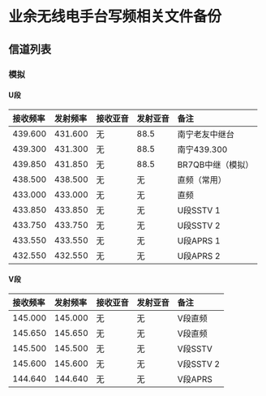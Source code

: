 # 业余无线电手台写频相关文件备份

## 信道列表

### 模拟

#### U段

| 接收频率 | 发射频率 | 接收亚音 | 发射亚音 | 备注 |
| :------ | :---- | :------ | :------ | :------ |
| 439.600 | 431.600 | 无 | 88.5 | 南宁老友中继台 |
| 439.300 | 431.300 | 无 | 88.5 | 南宁439.300 |
| 439.850 | 431.850 | 无 | 88.5 | BR7QB中继（模拟） |
| 438.500 | 438.500 | 无 | 无 | 直频（常用） |
| 433.000 | 433.000 | 无 | 无 | 直频 |
| 433.850 | 433.850 | 无 | 无 | U段SSTV 1 |
| 433.750 | 433.750 | 无 | 无 | U段SSTV 2 |
| 433.550 | 433.550 | 无 | 无 | U段APRS 1 |
| 432.550 | 432.550 | 无 | 无 | U段APRS 2 |

#### V段

| 接收频率 | 发射频率 | 接收亚音 | 发射亚音 | 备注 |
| :------ | :---- | :------ | :------ | :------ |
| 145.000 | 145.000 | 无 | 无 | V段直频 |
| 145.650 | 145.650 | 无 | 无 | V段直频 |
| 145.500 | 145.500 | 无 | 无 | V段SSTV |
| 145.600 | 145.600 | 无 | 无 | V段SSTV 2 |
| 144.640 | 144.640 | 无 | 无 | V段APRS |
